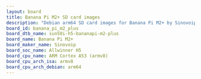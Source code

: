 ```yaml
---
layout: board
title: Banana Pi M2+ SD card images
description: "Debian arm64 SD card images for Banana Pi M2+ by Sinovoip, SoC: Allwinner H5, CPU ISA: armv8"
board_id: banana_pi_m2_plus
board_dtb_name: sun50i-h5-bananapi-m2-plus
board_name: Banana Pi M2+
board_maker_name: Sinovoip
board_soc_name: Allwinner H5
board_cpu_name: ARM Cortex A53 (armv8)
board_cpu_arch_isa: armv8
board_cpu_arch_debian: arm64
---
```

